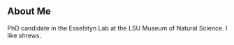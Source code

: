 ## About Me
PhD candidate in the Esselstyn Lab at the LSU Museum of Natural Science. I like shrews. 
